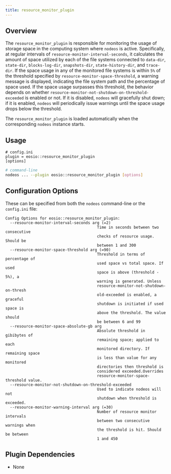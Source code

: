 ```yaml
---
title: resource_monitor_plugin
---
```


## Overview

The `resource_monitor_plugin` is responsible for monitoring the usage of storage space in the computing system where `nodeos` is active. Specifically, at regular intervals of `resource-monitor-interval-seconds`, it calculates the amount of space utilized by each of the file systems connected to `data-dir`, `state-dir`, `blocks-log-dir`, `snapshots-dir`, `state-history-dir`, and `trace-dir`. If the space usage in any of the monitored file systems is within `5%` of the threshold specified by `resource-monitor-space-threshold`, a warning message is displayed, indicating the file system path and the percentage of space used. If the space usage surpasses this threshold, the behavior depends on whether `resource-monitor-not-shutdown-on-threshold-exceeded` is enabled or not. If it is disabled, `nodeos` will gracefully shut down; if it is enabled, `nodeos` will periodically issue warnings until the space usage drops below the threshold.

The `resource_monitor_plugin` is loaded automatically when the corresponding `nodeos` instance starts.

## Usage

```console
# config.ini
plugin = eosio::resource_monitor_plugin
[options]
```
```sh
# command-line
nodeos ... --plugin eosio::resource_monitor_plugin [options]
```

## Configuration Options

These can be specified from both the `nodeos` command-line or the `config.ini` file:

```console
Config Options for eosio::resource_monitor_plugin:
  --resource-monitor-interval-seconds arg (=2)
                                        Time in seconds between two consecutive
                                        checks of resource usage. Should be
                                        between 1 and 300
  --resource-monitor-space-threshold arg (=90)
                                        Threshold in terms of percentage of
                                        used space vs total space. If used
                                        space is above (threshold - 5%), a
                                        warning is generated. Unless
                                        resource-monitor-not-shutdown-on-thresh
                                        old-exceeded is enabled, a graceful
                                        shutdown is initiated if used space is
                                        above the threshold. The value should
                                        be between 6 and 99
  --resource-monitor-space-absolute-gb arg
                                        Absolute threshold in gibibytes of
                                        remaining space; applied to each
                                        monitored directory. If remaining space
                                        is less than value for any monitored
                                        directories then threshold is
                                        considered exceeded.Overrides
                                        resource-monitor-space-threshold value.
  --resource-monitor-not-shutdown-on-threshold-exceeded
                                        Used to indicate nodeos will not
                                        shutdown when threshold is exceeded.
  --resource-monitor-warning-interval arg (=30)
                                        Number of resource monitor intervals
                                        between two consecutive warnings when
                                        the threshold is hit. Should be between
                                        1 and 450
```

## Plugin Dependencies

* None
